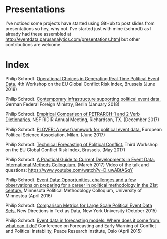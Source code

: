 # Presentations
I've noticed some projects have started using GitHub to post slides from presentations so hey, why not. I've started just with mine (schrodt) as I already had these assembled at http://eventdata.parusanalytics.com/presentations.html but other contributions are welcome.

# Index

Philip Schrodt. [Operational Choices in Generating Real Time Political Event Data.](https://github.com/openeventdata/Presentations/blob/master/Schrodt.slides.GCRI-18.pdf) 4th Workshop on the EU Global Conflict Risk Index, Brussels (June 2018)

Philip Schrodt. [Contemporary infrastructure supporting political event data.](https://github.com/openeventdata/Presentations/blob/master/Schrodt.slides.Berlin-18.pdf) German Federal Foreign Ministry, Berlin (January 2018)

Philip Schrodt. [Empirical Comparison of PETRARCH-1 and 2 Verb Dictionaries.](https://github.com/openeventdata/Presentations/blob/master/Schrodt.RIDIR.PETRARCH.slides.pdf) NSF RIDIR Annual Meeting, Richardson, TX. (December 2017)

Philip Schrodt. [PLOVER: A new framework for political event data.](https://github.com/openeventdata/Presentations/blob/master/Schrodt.slides.EPSA-17.pdf) European Political Science Association, Milan. (June 2017)

Philip Schrodt. [Technical Forecasting of Political Conflict.](https://github.com/openeventdata/Presentations/blob/master/Schrodt.Prediction.Brussels.pdf) Third Workshop on the EU Global Conflict Risk Index, Brussels. (May 2017)

Philip Schrodt. [A Practical Guide to Current Developments in Event Data. International Methods Colloquium.](https://github.com/openeventdata/Presentations/blob/master/Schrodt.EventData.IMC.pdf) (March 2017)
Video of the talk and questions: https://www.youtube.com/watch?v=D_uwABtASqY

Philip Schrodt. [Event Data: Opportunities, challenges and a few observations on preparing for a career in political methodology in the 21st century.](https://github.com/openeventdata/Presentations/blob/master/Schrodt.EventData.Minnesota.pdf) Minnesota Political Methodology Colloqium, University of Minnestoa (April 2016)

Philip Schrodt. [Comparison Metrics for Large Scale Political Event Data Sets.](https://github.com/openeventdata/Presentations/blob/master/Schrodt.TAD.eventdata.slides.pdf) New Directions in Text as Data, New York University (October 2015)

Philip Schrodt. [Event data in forecasting models: Where does it come from, what can it do?](https://github.com/openeventdata/Presentations/blob/master/Schrodt.PRIO15.eventdata.slides.pdf) Conference on Forecasting and Early Warning of Conflict and Political Instability, Peace Research Institute, Oslo (April 2015) 

